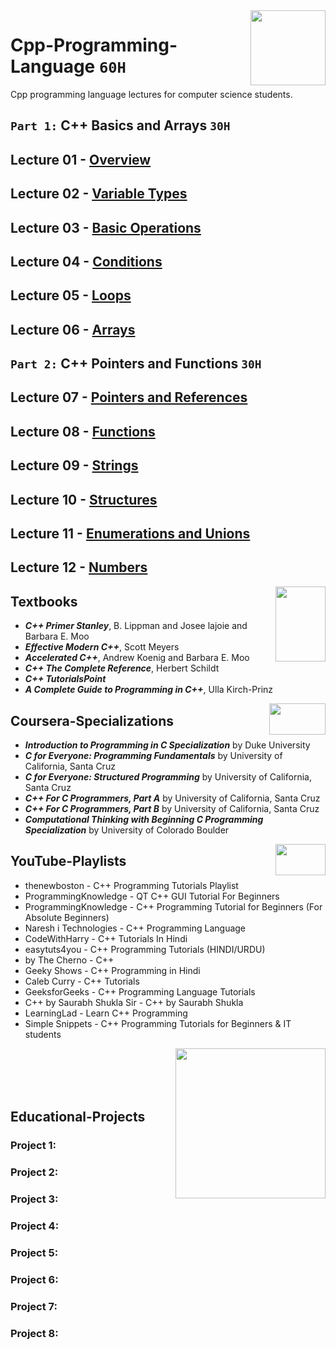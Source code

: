 <img align="right" width="120" height="120" src="https://github.com/cs-MohamedAyman/Computer-Science-Textbooks/blob/master/logos/cpp.jpg">

# Cpp-Programming-Language `60H`
Cpp programming language lectures for computer science students.

## `Part 1:` C++ Basics and Arrays `30H`

## Lecture 01 - [Overview](https://github.com/cs-MohamedAyman/Cpp-Programming-Language/tree/master/Lecture-01-Overview)
## Lecture 02 - [Variable Types](https://github.com/cs-MohamedAyman/Cpp-Programming-Language/tree/master/Lecture-02-Variable-Types)
## Lecture 03 - [Basic Operations](https://github.com/cs-MohamedAyman/Cpp-Programming-Language/tree/master/Lecture-03-Basic-Operations)
## Lecture 04 - [Conditions](https://github.com/cs-MohamedAyman/Cpp-Programming-Language/tree/master/Lecture-04-Conditions)
## Lecture 05 - [Loops](https://github.com/cs-MohamedAyman/Cpp-Programming-Language/tree/master/Lecture-05-Loops)
## Lecture 06 - [Arrays](https://github.com/cs-MohamedAyman/Cpp-Programming-Language/tree/master/Lecture-06-Arrays)

## `Part 2:` C++ Pointers and Functions `30H`

## Lecture 07 - [Pointers and References](https://github.com/cs-MohamedAyman/Cpp-Programming-Language/tree/master/Lecture-07-Pointers-and-References)
## Lecture 08 - [Functions](https://github.com/cs-MohamedAyman/Cpp-Programming-Language/tree/master/Lecture-08-Functions)
## Lecture 09 - [Strings](https://github.com/cs-MohamedAyman/Cpp-Programming-Language/tree/master/Lecture-09-Strings)
## Lecture 10 - [Structures](https://github.com/cs-MohamedAyman/Cpp-Programming-Language/tree/master/Lecture-10-Structures)
## Lecture 11 - [Enumerations and Unions](https://github.com/cs-MohamedAyman/Cpp-Programming-Language/tree/master/Lecture-11-Enumerations-and-Unions)
## Lecture 12 - [Numbers](https://github.com/cs-MohamedAyman/Cpp-Programming-Language/tree/master/Lecture-12-Numbers)

<img align="right" width="80" height="120" src="https://github.com/cs-MohamedAyman/Computer-Science-Textbooks/blob/master/logos/textbooks.jpg">

## Textbooks

* ***C++ Primer Stanley***, B. Lippman and Josee lajoie and Barbara E. Moo
* ***Effective Modern C++***, Scott Meyers
* ***Accelerated C++***, Andrew Koenig and Barbara E. Moo
* ***C++ The Complete Reference***, Herbert Schildt
* ***C++ TutorialsPoint***
* ***A Complete Guide to Programming in C++***, Ulla Kirch-Prinz

<img align="right" width="90" height="50" src="https://github.com/cs-MohamedAyman/Coursera-Specializations/blob/master/organizations-logos/coursera.jpg">

## Coursera-Specializations

* ***Introduction to Programming in C Specialization*** by Duke University
* ***C for Everyone: Programming Fundamentals*** by University of California, Santa Cruz
* ***C for Everyone: Structured Programming*** by University of California, Santa Cruz
* ***C++ For C Programmers, Part A*** by University of California, Santa Cruz
* ***C++ For C Programmers, Part B*** by University of California, Santa Cruz
* ***Computational Thinking with Beginning C Programming Specialization*** by University of Colorado Boulder

<img align="right" width="80" height="50" src="https://github.com/cs-MohamedAyman/YouTube-Playlists/blob/master/organizations-logos/youtube.jpg">

## YouTube-Playlists

* thenewboston - C++ Programming Tutorials Playlist
* ProgrammingKnowledge - QT C++ GUI Tutorial For Beginners
* ProgrammingKnowledge - C++ Programming Tutorial for Beginners (For Absolute Beginners)
* Naresh i Technologies - C++ Programming Language
* CodeWithHarry - C++ Tutorials In Hindi
* easytuts4you - C++ Programming Tutorials (HINDI/URDU)
* by The Cherno - C++
* Geeky Shows - C++ Programming in Hindi
* Caleb Curry - C++ Tutorials
* GeeksforGeeks - C++ Programming Language Tutorials
* C++ by Saurabh Shukla Sir - C++ by Saurabh Shukla
* LearningLad - Learn C++ Programming
* Simple Snippets - C++ Programming Tutorials for Beginners & IT students

<img align="right" width="240" height="240" src="https://github.com/cs-MohamedAyman/Computer-Science-Textbooks/blob/master/logos/practice2.jpg">
<br><br>
<br><br>

## Educational-Projects

### Project 1:
### Project 2:
### Project 3:
### Project 4:
### Project 5:
### Project 6:
### Project 7:
### Project 8:
